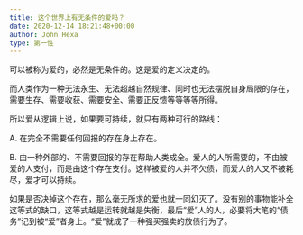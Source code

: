 ```yaml
---
title: 这个世界上有无条件的爱吗？
date: 2020-12-14 18:21:48+00:00
author: John Hexa
type: 第一性
---
```

可以被称为爱的，必然是无条件的。这是爱的定义决定的。

而人类作为一种无法永生、无法超越自然规律、同时也无法摆脱自身局限的存在，需要生存、需要收获、需要安全、需要正反馈等等等等所得。

所以爱从逻辑上说，如果要可持续，就只有两种可行的路线：

A. 在完全不需要任何回报的存在身上存在。

B. 由一种外部的、不需要回报的存在帮助人类成全。爱人的人所需要的，不由被爱的人支付，而是由这个存在支付。这样被爱的人并不欠债，而爱人的人又不被耗尽，爱才可以持续。

如果是否决掉这个存在，那么毫无所求的爱也就一同幻灭了。没有别的事物能补全这等式的缺口，这等式越是运转就越是失衡，最后“爱”人的人，必要将大笔的“债务”记到被“爱”者身上。“爱”就成了一种强买强卖的放债行为了。


